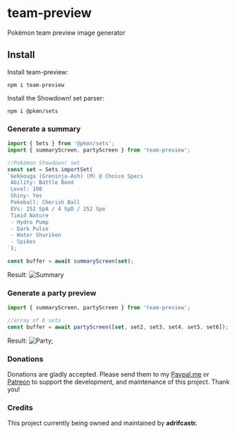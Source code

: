 # team-preview
Pokémon team preview image generator

## Install

Install team-preview:
```
npm i team-preview
```

Install the Showdown! set parser:

```
npm i @pkmn/sets
```


### Generate a summary

```ts
import { Sets } from '@pkmn/sets';
import { summaryScreen, partyScreen } from 'team-preview';

//Pokémon Showdown! set
const set = Sets.importSet(
`Gekkouga (Greninja-Ash) (M) @ Choice Specs  
 Ability: Battle Bond  
 Level: 100  
 Shiny: Yes  
 Pokeball: Cherish Ball  
 EVs: 252 SpA / 4 SpD / 252 Spe
 Timid Nature
 - Hydro Pump
 - Dark Pulse
 - Water Shuriken
 - Spikes
`);

const buffer = await summaryScreen(set);
```

Result:
![Summary](https://cdn.discordapp.com/attachments/715564004621418577/852590843357691977/summary.jpg)


### Generate a party preview

```ts
import { summaryScreen, partyScreen } from 'team-preview';

//array of 6 sets
const buffer = await partyScreen([set, set2, set3, set4, set5, set6]);
```

Result:
![Party](https://cdn.discordapp.com/attachments/715564004621418577/852590842862501929/party.jpg);

### Donations

Donations are gladly accepted. Please send them to my [Paypal.me](https://www.paypal.me/adrifcastr) or [Patreon](https://www.patreon.com/gideonbot)
to support the development, and maintenance of this project. Thank you!


### Credits

This project currently being owned and maintained by __adrifcastr.__